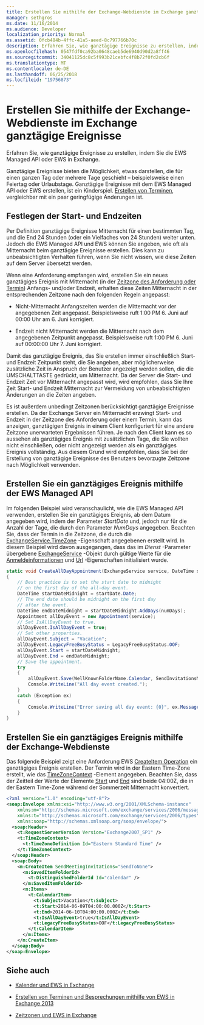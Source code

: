 ```yaml
---
title: Erstellen Sie mithilfe der Exchange-Webdienste im Exchange ganztägige Ereignisse
manager: sethgros
ms.date: 11/16/2014
ms.audience: Developer
localization_priority: Normal
ms.assetid: 0fcb484b-4ffc-41a5-aeed-8c797766b70c
description: Erfahren Sie, wie ganztägige Ereignisse zu erstellen, indem Sie die EWS Managed API oder EWS in Exchange.
ms.openlocfilehash: 0547fdf0ca92ba0648caeb5de6940d90d2a8ff46
ms.sourcegitcommit: 34041125dc8c5f993b21cebfc4f8b72f0fd2cb6f
ms.translationtype: MT
ms.contentlocale: de-DE
ms.lasthandoff: 06/25/2018
ms.locfileid: "19756873"
---
```

# <a name="create-all-day-events-by-using-ews-in-exchange"></a>Erstellen Sie mithilfe der Exchange-Webdienste im Exchange ganztägige Ereignisse

Erfahren Sie, wie ganztägige Ereignisse zu erstellen, indem Sie die EWS Managed API oder EWS in Exchange.
  
Ganztägige Ereignisse bieten die Möglichkeit, etwas darstellen, die für einen ganzen Tag oder mehrere Tage geschieht – beispielsweise einen Feiertag oder Urlaubstage. Ganztägige Ereignisse mit dem EWS Managed API oder EWS erstellen, ist ein Kinderspiel. [Erstellen von Terminen](how-to-create-appointments-and-meetings-by-using-ews-in-exchange-2013.md), vergleichbar mit ein paar geringfügige Änderungen ist.
  
## <a name="setting-start-and-end-times"></a>Festlegen der Start- und Endzeiten

Per Definition ganztägige Ereignisse Mitternacht für einen bestimmten Tag, und die End 24 Stunden (oder ein Vielfaches von 24 Stunden) weiter unten. Jedoch die EWS Managed API und EWS können Sie angeben, wie oft als Mitternacht beim ganztägige Ereignisse erstellen. Dies kann zu unbeabsichtigten Verhalten führen, wenn Sie nicht wissen, wie diese Zeiten auf dem Server übersetzt werden.
  
Wenn eine Anforderung empfangen wird, erstellen Sie ein neues ganztägiges Ereignis mit Mitternacht (in der [Zeitzone des Anforderung oder Termin](time-zones-and-ews-in-exchange.md)) Anfangs- und/oder Endzeit, erhalten diese Zeiten Mitternacht in der entsprechenden Zeitzone nach den folgenden Regeln angepasst:
  
- Nicht-Mitternacht Anfangszeiten werden die Mitternacht vor der angegebenen Zeit angepasst. Beispielsweise ruft 1:00 PM 6. Juni auf 00:00 Uhr am 6. Juni korrigiert.
    
- Endzeit nicht Mitternacht werden die Mitternacht nach dem angegebenen Zeitpunkt angepasst. Beispielsweise ruft 1:00 PM 6. Juni auf 00:00:00 Uhr 7. Juni korrigiert.
    
Damit das ganztägige Ereignis, das Sie erstellen immer einschließlich Start- und Endzeit Zeitpunkt steht, die Sie angeben, aber möglicherweise zusätzliche Zeit in Anspruch der Benutzer angezeigt werden sollen, die die UMSCHALTTASTE gedrückt, um Mitternacht. Da der Server die Start- und Endzeit Zeit vor Mitternacht angepasst wird, wird empfohlen, dass Sie Ihre Zeit Start- und Endzeit Mitternacht zur Vermeidung von unbeabsichtigten Änderungen an die Zeiten angeben.
  
Es ist außerdem unbedingt Zeitzonen berücksichtigt ganztägige Ereignisse erstellen. Da der Exchange Server ein Mitternacht erzwingt Start- und Endzeit in der Zeitzone des Anforderung oder einem Termin, kann das anzeigen, ganztägigen Ereignis in einem Client konfiguriert für eine andere Zeitzone unerwarteten Ergebnissen führen. Je nach den Client kann es so aussehen als ganztägiges Ereignis mit zusätzlichen Tage, die Sie wollten nicht einschließen, oder nicht angezeigt werden als ein ganztägiges Ereignis vollständig. Aus diesem Grund wird empfohlen, dass Sie bei der Erstellung von ganztägige Ereignisse des Benutzers bevorzugte Zeitzone nach Möglichkeit verwenden.
  
## <a name="create-an-all-day-event-by-using-the-ews-managed-api"></a>Erstellen Sie ein ganztägiges Ereignis mithilfe der EWS Managed API

Im folgenden Beispiel wird veranschaulicht, wie die EWS Managed API verwenden, erstellen Sie ein ganztägiges Ereignis, ab dem Datum angegeben wird, indem der Parameter _StartDate_ und, jedoch nur für die Anzahl der Tage, die durch den Parameter _NumDays_ angegeben. Beachten Sie, dass der Termin in die Zeitzone, die durch die [ExchangeService.TimeZone](http://msdn.microsoft.com/en-us/library/microsoft.exchange.webservices.data.exchangeservice.timezone%28v=exchg.80%29.aspx) -Eigenschaft angegebenen erstellt wird. In diesem Beispiel wird davon ausgegangen, dass das im _Dienst_ -Parameter übergebene [ExchangeService](http://msdn.microsoft.com/en-us/library/microsoft.exchange.webservices.data.exchangeservice%28v=exchg.80%29.aspx) -Objekt durch gültige Werte für die [Anmeldeinformationen](http://msdn.microsoft.com/en-us/library/microsoft.exchange.webservices.data.exchangeservicebase.credentials%28v=exchg.80%29.aspx) und [Url](http://msdn.microsoft.com/en-us/library/microsoft.exchange.webservices.data.exchangeservice.url%28v=exchg.80%29.aspx) -Eigenschaften initialisiert wurde. 
  
```cs
static void CreateAllDayAppointment(ExchangeService service, DateTime startDate, int numDays)
{
    // Best practice is to set the start date to midnight
    // on the first day of the all-day event.
    DateTime startDateMidnight = startDate.Date;
    // The end date should be midnight on the first day
    // after the event.
    DateTime endDateMidnight = startDateMidnight.AddDays(numDays);
    Appointment allDayEvent = new Appointment(service);
    // Set IsAllDayEvent to true.
    allDayEvent.IsAllDayEvent = true;
    // Set other properties.
    allDayEvent.Subject = "Vacation";
    allDayEvent.LegacyFreeBusyStatus = LegacyFreeBusyStatus.OOF;
    allDayEvent.Start = startDateMidnight;
    allDayEvent.End = endDateMidnight;
    // Save the appointment.
    try
    {
        allDayEvent.Save(WellKnownFolderName.Calendar, SendInvitationsMode.SendToNone);
        Console.WriteLine("All day event created.");
    }
    catch (Exception ex)
    {
        Console.WriteLine("Error saving all day event: {0}", ex.Message);
    }
}
```

## <a name="create-an-all-day-event-by-using-ews"></a>Erstellen Sie ein ganztägiges Ereignis mithilfe der Exchange-Webdienste

Das folgende Beispiel zeigt eine Anforderung EWS [CreateItem Operation](http://msdn.microsoft.com/library/78a52120-f1d0-4ed7-8748-436e554f75b6%28Office.15%29.aspx) ein ganztägiges Ereignis erstellen. Der Termin wird in der Eastern Time-Zone erstellt, wie das [TimeZoneContext](http://msdn.microsoft.com/library/573c462b-aa1d-4ba0-8852-e3f48b26873b%28Office.15%29.aspx) -Element angegeben. Beachten Sie, dass der Zeitteil der Werte der Elemente [Start](http://msdn.microsoft.com/library/7cfe9979-c893-4f9b-b3a1-8f9e17515a4b%28Office.15%29.aspx) und [End](http://msdn.microsoft.com/library/72329821-32ff-495d-b6e5-fdc011003c2e%28Office.15%29.aspx) sind beide 04:00Z, die in der Eastern Time-Zone während der Sommerzeit Mitternacht konvertiert. 
  
```XML
<?xml version="1.0" encoding="utf-8"?>
<soap:Envelope xmlns:xsi="http://www.w3.org/2001/XMLSchema-instance" 
    xmlns:m="http://schemas.microsoft.com/exchange/services/2006/messages" 
    xmlns:t="http://schemas.microsoft.com/exchange/services/2006/types" 
    xmlns:soap="http://schemas.xmlsoap.org/soap/envelope/">
  <soap:Header>
    <t:RequestServerVersion Version="Exchange2007_SP1" />
    <t:TimeZoneContext>
      <t:TimeZoneDefinition Id="Eastern Standard Time" />
    </t:TimeZoneContext>
  </soap:Header>
  <soap:Body>
    <m:CreateItem SendMeetingInvitations="SendToNone">
      <m:SavedItemFolderId>
        <t:DistinguishedFolderId Id="calendar" />
      </m:SavedItemFolderId>
      <m:Items>
        <t:CalendarItem>
          <t:Subject>Vacation</t:Subject>
          <t:Start>2014-06-09T04:00:00.000Z</t:Start>
          <t:End>2014-06-10T04:00:00.000Z</t:End>
          <t:IsAllDayEvent>true</t:IsAllDayEvent>
          <t:LegacyFreeBusyStatus>OOF</t:LegacyFreeBusyStatus>
        </t:CalendarItem>
      </m:Items>
    </m:CreateItem>
  </soap:Body>
</soap:Envelope>
```

## <a name="see-also"></a>Siehe auch


- [Kalender und EWS in Exchange](calendars-and-ews-in-exchange.md)
    
- [Erstellen von Terminen und Besprechungen mithilfe von EWS in Exchange 2013](how-to-create-appointments-and-meetings-by-using-ews-in-exchange-2013.md)
    
- [Zeitzonen und EWS in Exchange](time-zones-and-ews-in-exchange.md)
    

